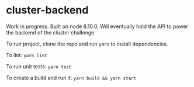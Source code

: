 # cluster-backend

Work in progress. Built on node 8.10.0. Will eventually hold the API to power the backend of the cluster challenge.

To run project, clone the repo and run `yarn` to install dependencies.

To lint: `yarn lint`

To run unit tests: `yarn test`

To create a build and run it: `yarn build && yarn start`
